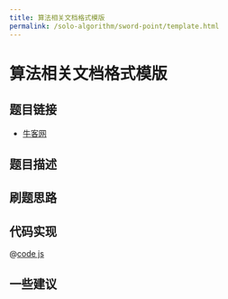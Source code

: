 ```yaml
---
title: 算法相关文档格式模版
permalink: /solo-algorithm/sword-point/template.html
---
```


# 算法相关文档格式模版

## 题目链接

- [牛客网]()

## 题目描述

## 刷题思路

## 代码实现

@[code js](@algorithm/sword-point/数组和矩阵/firstNotRepeatingChar.js)

## 一些建议
